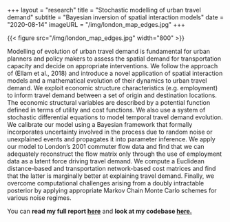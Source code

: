 +++
layout = "research"
title = "Stochastic modelling of urban travel demand"
subtitle = "Bayesian inversion of spatial interaction models"
date = "2020-08-14"
imageURL = "/img/london_map_edges.jpg"
+++

{{< figure src="/img/london_map_edges.jpg" width="800" >}}

Modelling of evolution of urban travel demand is fundamental for urban planners and policy makers to assess the spatial demand for transportation capacity and decide on appropriate interventions. We follow the approach of (Ellam et al., 2018) and introduce a novel application of spatial interaction models and a mathematical evolution of their dynamics to urban travel demand. We exploit economic structure characteristics (e.g. employment) to inform travel demand between a set of origin and destination locations. The economic structural variables are described by a potential function defined in terms of utility and cost functions. We also use a system of stochastic differential equations to model temporal travel demand evolution. We calibrate our model using a Bayesian framework that formally incorporates uncertainty involved in the process due to random noise or unexplained events and propagates it into parameter inference. We apply our model to London’s 2001 commuter flow data and find that we can adequately reconstruct the flow matrix only through the use of employment data as a latent force driving travel demand. We compute a Euclidean distance-based and transportation network-based cost matrices and find that the latter is marginally better at explaining travel demand. Finally, we overcome computational challenges arising from a doubly intractable posterior by applying appropriate Markov Chain Monte Carlo schemes for various noise regimes.

You can **read my full report [here](https://yannisza.github.io/files/mres_project.pdf)** and **look at my codebase [here.](https://github.com/YannisZa/stochastic-travel-demand-modelling)**
